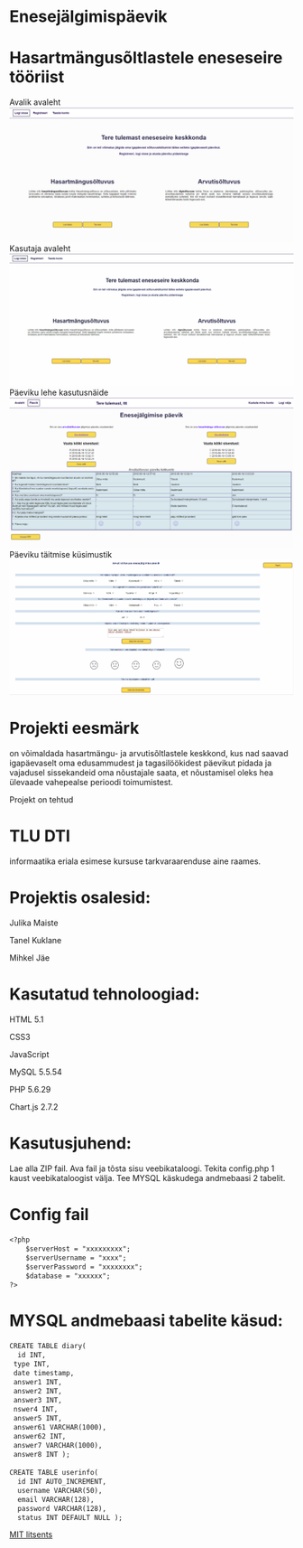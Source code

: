 # Enesejälgimispäevik
# Hasartmängusõltlastele eneseseire tööriist

Avalik avaleht
![leht](images/openingPage.png)
Kasutaja avaleht
![leht](images/startingPage.png)
Päeviku lehe kasutusnäide
![leht](images/diaryPage.png)
Päeviku täitmise küsimustik
![leht](images/diaryEntryPage.png)

# Projekti eesmärk 
on võimaldada hasartmängu- ja arvutisõltlastele keskkond, kus nad saavad igapäevaselt oma edusammudest ja tagasilöökidest päevikut pidada ja vajadusel sissekandeid oma nõustajale saata, et nõustamisel oleks hea ülevaade vahepealse perioodi toimumistest.

Projekt on tehtud 
# TLU DTI 
informaatika eriala esimese kursuse tarkvaraarenduse aine raames.

# Projektis osalesid:

Julika Maiste

Tanel Kuklane

Mihkel Jäe


# Kasutatud tehnoloogiad:
HTML 5.1

CSS3

JavaScript

MySQL 5.5.54

PHP 5.6.29

Chart.js 2.7.2

# Kasutusjuhend:
Lae alla ZIP fail. Ava fail ja tõsta sisu veebikataloogi. Tekita config.php 1 kaust veebikataloogist välja. Tee MYSQL käskudega andmebaasi 2 tabelit. 


# Config fail

```
<?php
	$serverHost = "xxxxxxxxx";
	$serverUsername = "xxxx";
	$serverPassword = "xxxxxxxx";
	$database = "xxxxxx";
?>

```

# MYSQL andmebaasi tabelite käsud:

```
CREATE TABLE diary( 
  id INT,
 type INT, 
 date timestamp, 
 answer1 INT, 
 answer2 INT, 
 answer3 INT, 
 nswer4 INT, 
 answer5 INT, 
 answer61 VARCHAR(1000), 
 answer62 INT, 
 answer7 VARCHAR(1000), 
 answer8 INT );

CREATE TABLE userinfo( 
  id INT AUTO_INCREMENT, 
  username VARCHAR(50), 
  email VARCHAR(128), 
  password VARCHAR(128), 
  status INT DEFAULT NULL );
```

[MIT litsents](Documents/license.txt)


